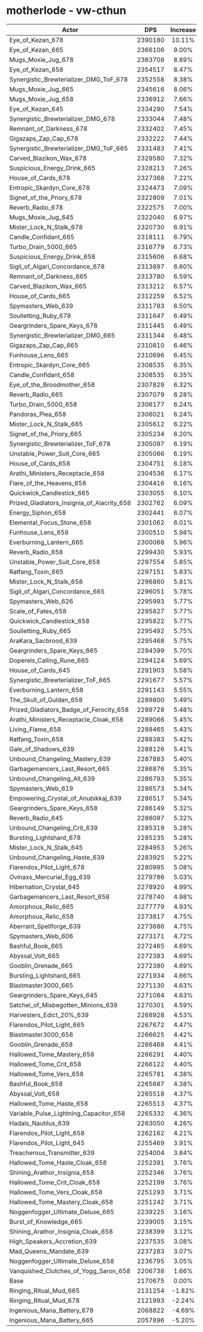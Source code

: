 # motherlode - vw-cthun
| Actor | DPS | Increase |
|---|:---:|:---:|
|Eye_of_Kezan_678|2390180|10.11%|
|Eye_of_Kezan_665|2366106|9.00%|
|Mugs_Moxie_Jug_678|2363708|8.89%|
|Eye_of_Kezan_658|2354517|8.47%|
|Synergistic_Brewterializer_DMG_ToF_678|2352558|8.38%|
|Mugs_Moxie_Jug_665|2345616|8.06%|
|Mugs_Moxie_Jug_658|2336912|7.66%|
|Eye_of_Kezan_645|2334290|7.54%|
|Synergistic_Brewterializer_DMG_678|2333044|7.48%|
|Remnant_of_Darkness_678|2332402|7.45%|
|Gigazaps_Zap_Cap_678|2332222|7.44%|
|Synergistic_Brewterializer_DMG_ToF_665|2331483|7.41%|
|Carved_Blazikon_Wax_678|2329580|7.32%|
|Suspicious_Energy_Drink_665|2328213|7.26%|
|House_of_Cards_678|2327368|7.22%|
|Entropic_Skardyn_Core_678|2324473|7.09%|
|Signet_of_the_Priory_678|2322809|7.01%|
|Reverb_Radio_678|2322575|7.00%|
|Mugs_Moxie_Jug_645|2322040|6.97%|
|Mister_Lock_N_Stalk_678|2320730|6.91%|
|Candle_Confidant_665|2318111|6.79%|
|Turbo_Drain_5000_665|2316779|6.73%|
|Suspicious_Energy_Drink_658|2315606|6.68%|
|Sigil_of_Algari_Concordance_678|2313897|6.60%|
|Remnant_of_Darkness_665|2313780|6.59%|
|Carved_Blazikon_Wax_665|2313212|6.57%|
|House_of_Cards_665|2312259|6.52%|
|Spymasters_Web_639|2311783|6.50%|
|Soulletting_Ruby_678|2311647|6.49%|
|Geargrinders_Spare_Keys_678|2311445|6.49%|
|Synergistic_Brewterializer_DMG_665|2311344|6.48%|
|Gigazaps_Zap_Cap_665|2310810|6.46%|
|Funhouse_Lens_665|2310696|6.45%|
|Entropic_Skardyn_Core_665|2308535|6.35%|
|Candle_Confidant_658|2308535|6.35%|
|Eye_of_the_Broodmother_658|2307829|6.32%|
|Reverb_Radio_665|2307079|6.28%|
|Turbo_Drain_5000_658|2306177|6.24%|
|Pandoras_Plea_658|2306021|6.24%|
|Mister_Lock_N_Stalk_665|2305612|6.22%|
|Signet_of_the_Priory_665|2305234|6.20%|
|Synergistic_Brewterializer_ToF_678|2305097|6.19%|
|Unstable_Power_Suit_Core_665|2305066|6.19%|
|House_of_Cards_658|2304751|6.18%|
|Arathi_Ministers_Receptacle_658|2304536|6.17%|
|Flare_of_the_Heavens_658|2304416|6.16%|
|Quickwick_Candlestick_665|2303055|6.10%|
|Prized_Gladiators_Insignia_of_Alacrity_658|2302762|6.09%|
|Energy_Siphon_658|2302441|6.07%|
|Elemental_Focus_Stone_658|2301062|6.01%|
|Funhouse_Lens_658|2300510|5.98%|
|Everburning_Lantern_665|2300068|5.96%|
|Reverb_Radio_658|2299430|5.93%|
|Unstable_Power_Suit_Core_658|2297554|5.85%|
|Ratfang_Toxin_665|2297151|5.83%|
|Mister_Lock_N_Stalk_658|2296860|5.81%|
|Sigil_of_Algari_Concordance_665|2296051|5.78%|
|Spymasters_Web_626|2295993|5.77%|
|Scale_of_Fates_658|2295827|5.77%|
|Quickwick_Candlestick_658|2295822|5.77%|
|Soulletting_Ruby_665|2295492|5.75%|
|AraKara_Sacbrood_639|2295468|5.75%|
|Geargrinders_Spare_Keys_665|2294399|5.70%|
|Doperels_Calling_Rune_665|2294124|5.69%|
|House_of_Cards_645|2291903|5.58%|
|Synergistic_Brewterializer_ToF_665|2291677|5.57%|
|Everburning_Lantern_658|2291143|5.55%|
|The_Skull_of_Guldan_658|2289800|5.49%|
|Prized_Gladiators_Badge_of_Ferocity_658|2289728|5.48%|
|Arathi_Ministers_Receptacle_Cloak_658|2289066|5.45%|
|Living_Flame_658|2288465|5.43%|
|Ratfang_Toxin_658|2288383|5.42%|
|Gale_of_Shadows_639|2288126|5.41%|
|Unbound_Changeling_Mastery_639|2287883|5.40%|
|Garbagemancers_Last_Resort_665|2286876|5.35%|
|Unbound_Changeling_All_639|2286793|5.35%|
|Spymasters_Web_619|2286573|5.34%|
|Empowering_Crystal_of_Anubikkaj_639|2286517|5.34%|
|Geargrinders_Spare_Keys_658|2286149|5.32%|
|Reverb_Radio_645|2286097|5.32%|
|Unbound_Changeling_Crit_639|2285319|5.28%|
|Bursting_Lightshard_678|2285235|5.28%|
|Mister_Lock_N_Stalk_645|2284953|5.26%|
|Unbound_Changeling_Haste_639|2283925|5.22%|
|Flarendos_Pilot_Light_678|2280995|5.08%|
|Ovinaxs_Mercurial_Egg_639|2279786|5.03%|
|Hibernation_Crystal_645|2278920|4.99%|
|Garbagemancers_Last_Resort_658|2278740|4.98%|
|Amorphous_Relic_665|2277779|4.93%|
|Amorphous_Relic_658|2273817|4.75%|
|Aberrant_Spellforge_639|2273686|4.75%|
|Spymasters_Web_606|2273171|4.72%|
|Bashful_Book_665|2272465|4.69%|
|Abyssal_Volt_665|2272383|4.69%|
|Gooblin_Grenade_665|2272380|4.69%|
|Bursting_Lightshard_665|2271934|4.66%|
|Blastmaster3000_665|2271130|4.63%|
|Geargrinders_Spare_Keys_645|2271084|4.63%|
|Satchel_of_Misbegotten_Minions_639|2270301|4.59%|
|Harvesters_Edict_20%_639|2268928|4.53%|
|Flarendos_Pilot_Light_665|2267672|4.47%|
|Blastmaster3000_658|2266625|4.42%|
|Gooblin_Grenade_658|2266468|4.41%|
|Hallowed_Tome_Mastery_658|2266291|4.40%|
|Hallowed_Tome_Crit_658|2266122|4.40%|
|Hallowed_Tome_Vers_658|2265781|4.38%|
|Bashful_Book_658|2265687|4.38%|
|Abyssal_Volt_658|2265518|4.37%|
|Hallowed_Tome_Haste_658|2265513|4.37%|
|Variable_Pulse_Lightning_Capacitor_658|2265332|4.36%|
|Hadals_Nautilus_639|2263050|4.26%|
|Flarendos_Pilot_Light_658|2262162|4.21%|
|Flarendos_Pilot_Light_645|2255469|3.91%|
|Treacherous_Transmitter_639|2254004|3.84%|
|Hallowed_Tome_Haste_Cloak_658|2252391|3.76%|
|Shining_Arathor_Insignia_658|2252346|3.76%|
|Hallowed_Tome_Crit_Cloak_658|2252199|3.76%|
|Hallowed_Tome_Vers_Cloak_658|2251293|3.71%|
|Hallowed_Tome_Mastery_Cloak_658|2251242|3.71%|
|Noggenfogger_Ultimate_Deluxe_665|2239225|3.16%|
|Burst_of_Knowledge_665|2239005|3.15%|
|Shining_Arathor_Insignia_Cloak_658|2238399|3.12%|
|High_Speakers_Accretion_639|2237535|3.08%|
|Mad_Queens_Mandate_639|2237283|3.07%|
|Noggenfogger_Ultimate_Deluxe_658|2236795|3.05%|
|Vanquished_Clutches_of_Yogg_Saron_658|2206738|1.66%|
|Base|2170675|0.00%|
|Ringing_Ritual_Mud_665|2131254|-1.82%|
|Ringing_Ritual_Mud_678|2121993|-2.24%|
|Ingenious_Mana_Battery_678|2068822|-4.69%|
|Ingenious_Mana_Battery_665|2057896|-5.20%|
